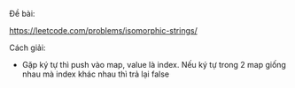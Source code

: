 Đề bài:

https://leetcode.com/problems/isomorphic-strings/

Cách giải:

- Gặp ký tự thì push vào map, value là index. Nếu ký tự trong 2 map giống nhau mà index khác nhau thì trả lại false

